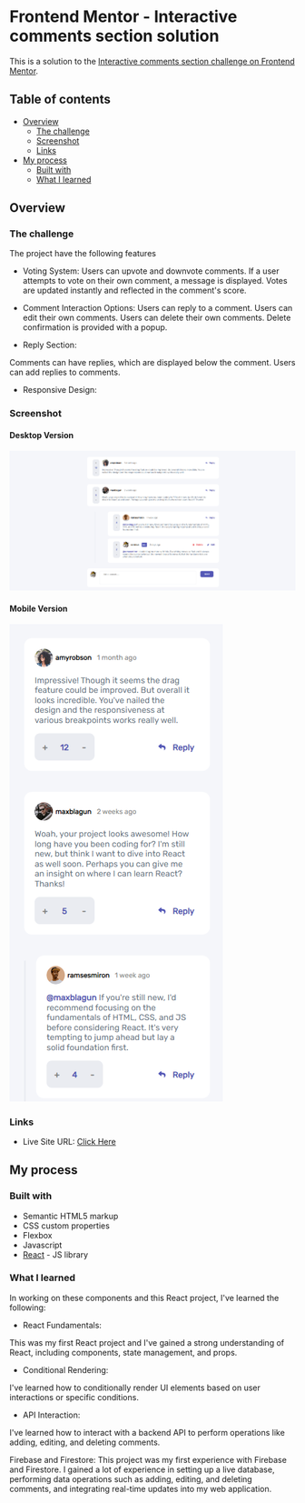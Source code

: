 # Frontend Mentor - Interactive comments section solution

This is a solution to the [Interactive comments section challenge on Frontend Mentor](https://www.frontendmentor.io/challenges/interactive-comments-section-iG1RugEG9).

## Table of contents

- [Overview](#overview)
  - [The challenge](#the-challenge)
  - [Screenshot](#screenshot)
  - [Links](#links)
- [My process](#my-process)
  - [Built with](#built-with)
  - [What I learned](#what-i-learned)



## Overview

### The challenge

The project have the following features

- Voting System:
Users can upvote and downvote comments.
If a user attempts to vote on their own comment, a message is displayed.
Votes are updated instantly and reflected in the comment's score.

- Comment Interaction Options:
Users can reply to a comment.
Users can edit their own comments.
Users can delete their own comments.
Delete confirmation is provided with a popup.

- Reply Section:

Comments can have replies, which are displayed below the comment.
Users can add replies to comments.

- Responsive Design:



### Screenshot

#### Desktop Version
![](./Desktop-screenshot.PNG)

#### Mobile Version
![](./Mobile-screenshot.PNG)


### Links

- Live Site URL: [Click Here](https://xcordeva.github.io/interactive-comments-section-FrontendmentorChallenges)

## My process

### Built with

- Semantic HTML5 markup
- CSS custom properties
- Flexbox
- Javascript
- [React](https://reactjs.org/) - JS library



### What I learned

In working on these components and this React project, I've learned the following:

- React Fundamentals:

This was my first React project and I've gained a strong understanding of React, including components, state management, and props.

- Conditional Rendering:

I've learned how to conditionally render UI elements based on user interactions or specific conditions.

- API Interaction:

I've learned how to interact with a backend API to perform operations like adding, editing, and deleting comments.

Firebase and Firestore:
This project was my first experience with Firebase and Firestore. I gained a lot of experience in setting up a live database, performing data operations such as adding, editing, and deleting comments, and integrating real-time updates into my web application.


